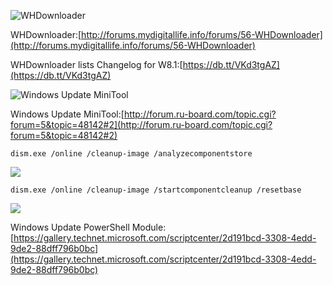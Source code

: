 ![WHDownloader](https://i.imgur.com/tVDxmm3.png)

WHDownloader:[http://forums.mydigitallife.info/forums/56-WHDownloader](http://forums.mydigitallife.info/forums/56-WHDownloader)

WHDownloader lists Changelog for W8.1:[https://db.tt/VKd3tgAZ](https://db.tt/VKd3tgAZ)

![Windows Update MiniTool](https://i.imgur.com/yE528o1.png)

Windows Update MiniTool:[http://forum.ru-board.com/topic.cgi?forum=5&topic=48142#2](http://forum.ru-board.com/topic.cgi?forum=5&topic=48142#2)

```
dism.exe /online /cleanup-image /analyzecomponentstore
```

![](https://i.imgur.com/zhuE6Z2.png)

```
dism.exe /online /cleanup-image /startcomponentcleanup /resetbase
```

![](https://i.imgur.com/Z80vJlV.png)

Windows Update PowerShell Module:[https://gallery.technet.microsoft.com/scriptcenter/2d191bcd-3308-4edd-9de2-88dff796b0bc](https://gallery.technet.microsoft.com/scriptcenter/2d191bcd-3308-4edd-9de2-88dff796b0bc)

